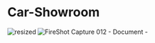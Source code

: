 # Car-Showroom
![resized](https://user-images.githubusercontent.com/96956110/164942644-29a80adf-6907-474f-9abb-fdaaa072b4f6.png)
![FireShot Capture 012 - Document - ](https://github.com/Sina-Darvish/Car-Showroom/assets/96956110/4b129da4-fccc-47fe-9f52-2dd0fd1b4f47)
